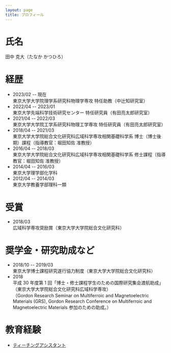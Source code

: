 ```yaml
---
layout: page
title: プロフィール
---
```

# 氏名
田中 克大（たなか かつひろ）

# 経歴   
- 2023/02 -- 現在  
  東京大学大学院理学系研究科物理学専攻 特任助教（中辻知研究室）  
- 2022/04 -- 2023/01    
  東京大学先端科学技術研究センター 特任研究員（有田亮太郎研究室）  
- 2021/04 -- 2022/03  
  東京大学大学院工学系研究科物理工学専攻 特任研究員（有田亮太郎研究室）  
- 2018/04 -- 2021/03    
  東京大学大学院総合文化研究科広域科学専攻相関基礎科学系 博士（博士後期）課程（指導教官：堀田知佐 准教授）    
- 2016/04 -- 2018/03  
  東京大学大学院総合文化研究科広域科学専攻相関基礎科学系 修士課程（指導教官：堀田知佐 准教授）   
- 2014/04 -- 2016/03   
  東京大学理学部化学科  
- 2012/04 -- 2014/03   
  東京大学教養学部理科一類  

# 受賞
- 2018/03  
  広域科学専攻奨励賞（東京大学大学院総合文化研究科）  


# 奨学金・研究助成など
- 2018/10 -- 2019/03   
  東京大学博士課程研究遂行協力制度（東京大学大学院総合文化研究科）  
- 2018  
  平成 30 年度第 1 回「博士・修士課程学生のための国際研究集会渡航助成」（東京大学大学院総合文化研究科広域科学専攻）  
  （Gordon Research Seminar on Multiferroic and Magnetoelectric Materials (GRS), Gordon Research Conference on Multiferroic and Magnetoelectric Materials 参加のための助成。）

# 教育経験
- [ティーチングアシスタント](ta_j.html)
